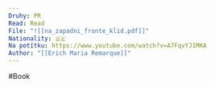 ```yaml
---
Druhy: PR
Read: Read
File: "![[na_zapadni_fronte_klid.pdf]]"
Nationality: 🇩🇪
Na potítku: https://www.youtube.com/watch?v=A7FqvYJ1MKA
Author: "[[Erich Maria Remarque]]"
---
```

#Book
